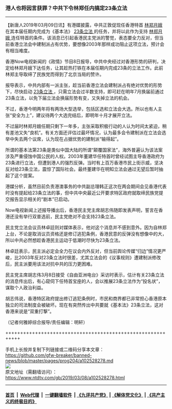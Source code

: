 ### 港人也将因言获罪？中共下令林郑任内搞定23条立法
------------------------

<div class="post_content" itemprop="articleBody">
 <p>
  【新唐人2019年03月09日讯】有港媒披露，中共正敦促现任香港特首
  <a href="https://www.ntdtv.com/gb/林郑月娥.htm">
   林郑月娥
  </a>
  在其本届任期内完成为《基本法》
  <a href="https://www.ntdtv.com/gb/23条立法.htm">
   23条立法
  </a>
  的任务，并将以此作为支持
  <a href="https://www.ntdtv.com/gb/林郑月娥.htm">
   林郑月娥
  </a>
  连任特首的条件。该消息已引起香港民主党派的警觉，表态要全力反对，但当前香港立法会中建制派占有优势，要想像2003年那样成功阻止这项立法，预计会有相当难度。
 </p>
 <p>
  香港Now电视新闻的《政情》节目8日报导，中共中央经过对香港形势的研判，决定给林郑月娥下达任务，让其趁热打铁在本届任期内完成23条的立法工作。此前林郑主导取缔了民族党而得到了北京当局的赞许。
 </p>
 <p>
  报导表示，中共内部有一派主张，趁当前香港立法会建制派占有绝对优势的形势下，尽快启动
  <a href="https://www.ntdtv.com/gb/23条立法.htm">
   23条立法
  </a>
  ，只需立法会过半数支持，即可赶在明年7月换届前通过23条立法，以免下届立法会换届形势有变，又失掉立法的机会。
 </p>
 <p>
  不过，香港今明两年将有两场大型选举，包括区选和立法会大选。所以也有人主张“安全为上”，建议待两个大选完结后，即明年十月才展开立法。
 </p>
 <p>
  不过届时林郑月娥任期只剩下一年多，主张采取积极行动的人认为时间太紧迫，稍有差池又失“良机”。有关方面还评估过最坏情况，认为最多会令建制派在立法会选举中失去两个议席，认为现在占据优势的建制派“输得起”。
 </p>
 <p>
  所谓的基本法第23条是类似中国大陆的所谓“颠覆国家法”，海外普遍认为该法案涉及严重侵蚀中国公民的人权。2003年董建华任特首时曾经试图主导香港政府为23条进行立法，但遭到港人的强烈反弹。当时有上百万香港市民上街示威，坚决反对给23条立法，震惊了国际社会。最终董建华在明知立法会通过无望后暂时抽起了这个提案。
 </p>
 <p>
  港媒分析，虽然目前负责港澳事务的中共副总理韩正这次在两会期间会见香港代表时没有提起给23条立法的事，但中共中央最近公开要求特区政府就取缔民族党提交报告显示相关的“剧本”已启动。
 </p>
 <p>
  Now电视新闻上述报导播出后，香港民主党主席胡志伟随即发表声明，誓言在香港还没有举行双普选前，民主党绝对不会支持23条立法。
 </p>
 <p>
  民主党立法会议员林卓廷则对媒体表示，他对这个消息并不感到意外。因为自林郑上台，不论是取消议员资格还是修订逃犯条例，香港民意的反弹没有想像中的大，所以中共必然想趁香港民主运动于低潮时尽快为23条立法。
 </p>
 <p>
  林卓廷表示，民主派必定会全力在议会内外反对，但当前舆论传媒“归边”情况更严峻，比2003年反对23条立法时很差，尤其立法会的《议事规则》遭建制派修改后，民主派要用该法对抗中共的压力更困难。
 </p>
 <p>
  民主党主席胡志伟3月8日接受《自由亚洲电台》采访时表示，估计有关23条立法的消息传出后，有心窥伺下任特首宝座的人，会以推展23条立法作为“投名状”，谋取个人政治利益。
 </p>
 <p>
  胡志伟说，香港特区政府提出修订逃犯条例时，市民和商界都已非常担心香港原本独立的司法制度会被破坏。现在有突然传出中共要就《基本法》23条立法，这对香港来说是“双重打撃”。
 </p>
 <p>
  （记者何雅婷综合报导/责任编辑：明轩）
 </p>
 <div class="single_ad">
 </div>
</div>

+++++++++++++++++++++++++++++++++++++++++++++++++++++++++++<br/><br/>
手机上长按并复制下列链接或二维码分享本文章：<br/>
https://github.com/gfw-breaker/banned-news/blob/master/pages/prog204/a102528278.md <br/>
<a href='https://github.com/gfw-breaker/banned-news/blob/master/pages/prog204/a102528278.md'><img src='https://github.com/gfw-breaker/banned-news/blob/master/pages/prog204/a102528278.md.png'/></a> <br/>
原文地址（需翻墙访问）：https://www.ntdtv.com/gb/2019/03/08/a102528278.html


------------------------
#### [首页](https://github.com/gfw-breaker/banned-news/blob/master/README.md) &nbsp;|&nbsp; [Web代理](https://github.com/labour-camp/helloworld) &nbsp;|&nbsp; [一键翻墙软件](https://github.com/gfw-breaker/nogfw/blob/master/README.md) &nbsp;| [《九评共产党》](https://github.com/gfw-breaker/9ping.md/blob/master/README.md#九评之一评共产党是什么) | [《解体党文化》](https://github.com/gfw-breaker/jtdwh.md/blob/master/README.md) | [《共产主义的终极目的》](https://github.com/gfw-breaker/gczydzjmd.md/blob/master/README.md)


